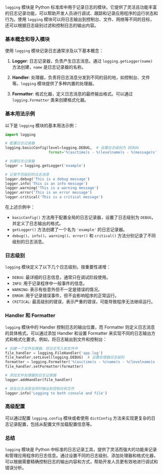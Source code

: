 `logging` 模块是 Python 标准库中用于记录日志的模块，它提供了灵活且功能丰富的日志记录功能，可以帮助开发人员进行调试、跟踪和记录应用程序的运行状态和行为。使用 `logging` 模块可以将日志输出到控制台、文件、网络等不同的目标，还可以根据日志级别过滤和控制日志的输出内容。

### 基本概念和导入模块

使用 `logging` 模块记录日志通常涉及以下基本概念：

1. **Logger**: 日志记录器，负责产生日志消息。通过 `logging.getLogger(name)` 方法创建，`name` 是日志记录器的名称。

2. **Handler**: 处理器，负责将日志消息分发到不同的目的地，如控制台、文件等。`logging` 模块提供了多种内置的处理器。

3. **Formatter**: 格式化器，定义日志消息的最终输出格式。可以通过 `logging.Formatter` 类来创建格式化器。

### 基本用法示例

以下是 `logging` 模块的基本用法示例：

```python
import logging

# 配置日志记录器
logging.basicConfig(level=logging.DEBUG,  # 设置日志级别为 DEBUG
                    format='%(asctime)s - %(levelname)s - %(message)s')  # 设置日志格式

# 创建日志记录器
logger = logging.getLogger('example')

# 记录不同级别的日志消息
logger.debug('This is a debug message')
logger.info('This is an info message')
logger.warning('This is a warning message')
logger.error('This is an error message')
logger.critical('This is a critical message')
```

在上述示例中：

- `basicConfig()` 方法用于配置全局的日志记录器，设置了日志级别为 `DEBUG`，并定义了日志输出的格式。
- `getLogger()` 方法创建了一个名为 `'example'` 的日志记录器。
- `debug()`、`info()`、`warning()`、`error()` 和 `critical()` 方法分别记录了不同级别的日志消息。

### 日志级别

`logging` 模块定义了以下几个日志级别，按重要性递增：

- `DEBUG`: 最详细的日志信息，通常只在调试阶段使用。
- `INFO`: 用于记录程序中一般事件的信息。
- `WARNING`: 表示有些意外但不一定是错误的情况。
- `ERROR`: 用于记录错误事件，但不会影响程序的正常运行。
- `CRITICAL`: 最高级别的错误，表示严重的错误，可能导致程序无法继续运行。

### Handler 和 Formatter

`logging` 模块中的 Handler 控制日志的输出位置，而 Formatter 则定义日志消息的具体格式。可以通过添加 Handler 和设置 Formatter 来实现不同的日志输出方式和格式化要求。例如，将日志输出到文件和控制台：

```python
# 创建一个文件处理器，将日志写入到文件中
file_handler = logging.FileHandler('app.log')
file_handler.setLevel(logging.DEBUG)  # 设置处理器日志级别
formatter = logging.Formatter('%(asctime)s - %(name)s - %(levelname)s - %(message)s')
file_handler.setFormatter(formatter)

# 添加文件处理器到日志记录器
logger.addHandler(file_handler)

# 现在日志消息会同时输出到控制台和文件
logger.info('Logging to both console and file')
```

### 高级配置

可以通过配置 `logging.config` 模块或者使用 `dictConfig` 方法来实现更复杂的日志记录配置，包括从配置文件加载配置信息等。

### 总结

`logging` 模块是 Python 中标准的日志记录工具，提供了灵活而强大的功能来记录和管理应用程序的日志信息。通过设置不同的日志级别、添加处理器和格式化器，可以根据需要精确控制日志的输出内容和方式，帮助开发人员更有效地进行调试和错误分析。